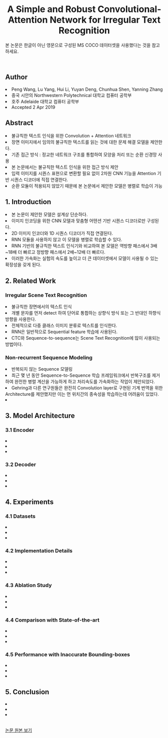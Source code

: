 <div align='center'>
    <h1> A Simple and Robust Convolutional-Attention Network for Irregular Text Recognition</h1>
</div>

본 논문은 한글이 아닌 영문으로 구성된 MS COCO 데이터셋을 사용했다는 것을 참고하세요.

<br>

<h2>Author</h2>
<li>Peng Wang, Lu Yang, Hui Li, Yuyan Deng, Chunhua Shen, Yanning Zhang</li>
<li>중국 시안의 Northwestern Polytechnical 대학교 컴퓨터 공학부</li>
<li>호주 Adelaide 대학교 컴퓨터 공학부</li>
<li>Accepted 2 Apr 2019</li>

<h2>Abstract</h2>
<li>불규칙한 텍스트 인식을 위한 Convolution + Attention 네트워크</li>
<li>장면 이미지에서 임의의 불규칙한 텍스트를 읽는 것에 대한 문제 해결 모델을 제안한다.</li>
<li>기존 접근 방식 : 정교한 네트워크 구조를 통합하여 모양을 처리 또는 순환 신경망 사용</li>
<li>본 논문에서는 불규칙한 텍스트 인식을 위한 접근 방식 제안</li>
<li>입력 이미지를 시퀀스 표현으로 변환할 필요 없이 2차원 CNN 기능을 Attention 기반 시퀀스 디코더에 직접 연결한다.</li>
<li>순환 모듈이 적용되지 않았기 때문에 본 논문에서 제안한 모델은 병렬로 학습이 가능</li>

<h2>1. Introduction</h2>
<li>본 논문이 제안한 모델은 설계상 단순하다.</li>
<li>이미지 인코딩을 위한 CNN 모델과 맞춤형 어텐션 기반 시퀀스 디코더로만 구성된다.</li>
<li>2D 이미지 인코더와 1D 시퀀스 디코더가 직접 연결된다.</li>
<li>RNN 모듈을 사용하지 않고 이 모델을 병렬로 학습할 수 있다.</li>
<li>RNN 기반의 불규칙한 텍스트 인식기와 비교하여 본 모델은 역방향 패스에서 3배~18배 더 빠르고 정방향 패스에서 2배~12배 더 빠르다.</li>
<li>이러한 가속화는 실험의 속도를 높이고 더 큰 데이터셋에서 모델이 사용될 수 있는 확장성을 갖게 된다.</li>

<h2>2. Related Work</h2>
<h3>Irregular Scene Text Recognition</h3>
<li>불규칙한 장면에서의 텍스트 인식</li>
<li>개별 문자를 먼저 detect 하여 단어로 통합하는 상향식 방식 또는 그 반대인 하향식 방향을 사용한다.</li>
<li>전체적으로 다중 클래스 이미지 분류로 텍스트를 인식한다.</li>
<li>RNN은 일반적으로 Sequential feature 학습에 사용된다.</li>
<li>CTC와 Sequence-to-sequence는 Scene Text Recognition에 많이 사용되는 방법이다.</li>

<h3>Non-recurrent Sequence Modeling</h3>
<li>반복되지 않는 Sequence 모델링</li>
<li>최근 몇 년 동안 Sequence-to-Sequence 학습 프레임워크에서 반복구조를 제거하여 완전한 병렬 계산을 가능하게 하고 처리속도를 가속화하는 작업이 제안되었다.</li>
<li>Gehring과 다른 연구원들은 완전히 Convolution layer로 구현된 기계 번역을 위한 Architecture를 제안했지만 이는 먼 위치간의 종속성을 학습하는데 어려움이 있었다.</li>
<li></li>

<h2>3. Model Architecture</h2>
<h3>3.1 Encoder</h3>
<li></li>
<li></li>
<li></li>

<h3>3.2 Decoder </h3>
<li></li>
<li></li>
<li></li>

<h2>4. Experiments</h2>
<h3>4.1 Datasets</h3>
<li></li>
<li></li>
<li></li>

<h3>4.2 Implementation Details</h3>
<li></li>
<li></li>
<li></li>

<h3>4.3 Ablation Study</h3>
<li></li>
<li></li>
<li></li>

<h3>4.4 Comparison with State-of-the-art</h3>
<li></li>
<li></li>
<li></li>

<h3>4.5 Performance with Inaccurate Bounding-boxes</h3>
<li></li>
<li></li>
<li></li>

<h2>5. Conclusion</h2>
<li></li>
<li></li>
<li></li>

<br>

<a href='https://www.researchgate.net/publication/332169025_A_Simple_and_Robust_Convolutional-Attention_Network_for_Irregular_Text_Recognition'>논문 원본 보기</a>